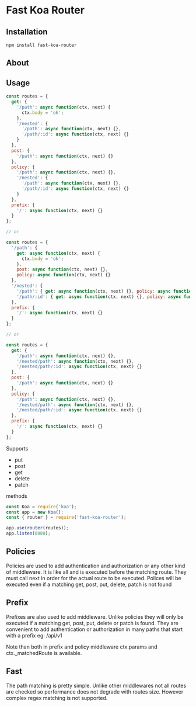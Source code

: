# Fast Koa Router

## Installation

`npm install fast-koa-router`

## About

## Usage

```js
const routes = {
  get: {
    '/path': async function(ctx, next) {
      ctx.body = 'ok';
    },
    '/nested': {
      '/path': async function(ctx, next) {},
      '/path/:id': async function(ctx, next) {}
    }
  },
  post: {
    '/path': async function(ctx, next) {}
  },
  policy: {
    '/path': async function(ctx, next) {},
    '/nested': {
      '/path': async function(ctx, next) {},
      '/path/:id': async function(ctx, next) {}
    }
  },
  prefix: {
    '/': async function(ctx, next) {}
  }
};

// or

const routes = {
  '/path': {
    get: async function(ctx, next) {
      ctx.body = 'ok';
    },
    post: async function(ctx, next) {},
    policy: async function(ctx, next) {}
  },
  '/nested': {
    '/path': { get: async function(ctx, next) {}, policy: async function(ctx, next) {} },
    '/path/:id': { get: async function(ctx, next) {}, policy: async function(ctx, next) {} }
  },
  prefix: {
    '/': async function(ctx, next) {}
  }
};

// or

const routes = {
  get: {
    '/path': async function(ctx, next) {},
    '/nested/path': async function(ctx, next) {},
    '/nested/path/:id': async function(ctx, next) {}
  },
  post: {
    '/path': async function(ctx, next) {}
  },
  policy: {
    '/path': async function(ctx, next) {},
    '/nested/path': async function(ctx, next) {},
    '/nested/path/:id': async function(ctx, next) {}
  },
  prefix: {
    '/': async function(ctx, next) {}
  }
};
```

Supports

- put
- post
- get
- delete
- patch

methods

```js
const Koa = require('koa');
const app = new Koa();
const { router } = require('fast-koa-router');

app.use(router(routes));
app.listen(8080);
```

## Policies

Policies are used to add authentication and authorization or any other kind of middleware. It is like all and is executed before the matching route.
They must call next in order for the actual route to be executed.
Polices will be executed even if a matching get, post, put, delete, patch is not found

## Prefix
Prefixes are also used to add middleware. Unlike policies they will only be executed if a matching 
get, post, put, delete or patch is found. They are convenient to add authentication or authorization in many paths that start with a prefix eg: /api/v1

Note than both in prefix and policy middleware ctx.params and ctx._matchedRoute is available.


## Fast

The path matching is pretty simple. Unlike other middlewares not all routes are checked so performance does not degrade with routes size.
However complex regex matching is not supported.
